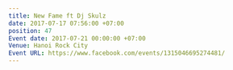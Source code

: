 ```yaml
---
title: New Fame ft Dj Skulz
date: 2017-07-17 07:56:00 +07:00
position: 47
Event date: 2017-07-21 00:00:00 +07:00
Venue: Hanoi Rock City
Event URL: https://www.facebook.com/events/1315046695274481/
---
```


